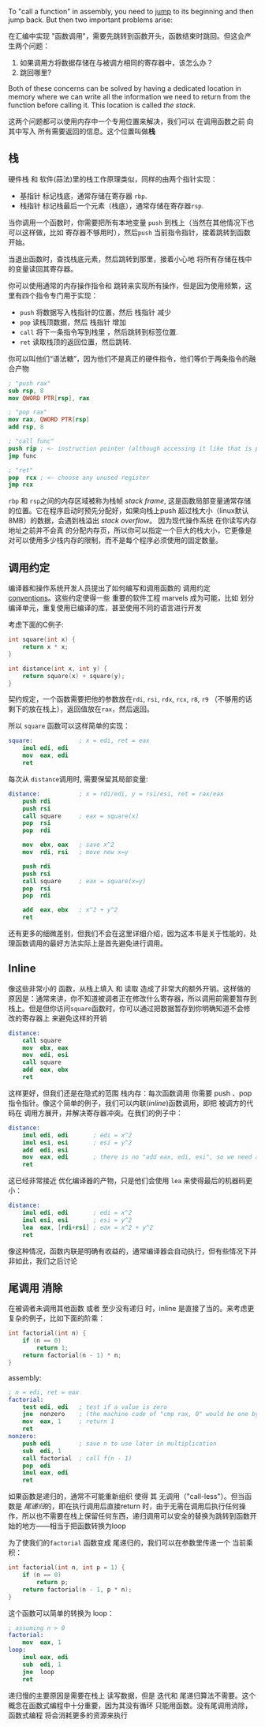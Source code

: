 
To "call a function" in assembly, you need to [jump](../loops) to its beginning and then jump back. But then two important problems arise:

在汇编中实现 "函数调用"，需要先跳转到函数开头，函数结束时跳回。但这会产生两个问题：

1. 如果调用方将数据存储在与被调方相同的寄存器中，该怎么办？
2. 跳回哪里?

Both of these concerns can be solved by having a dedicated location in memory where we can write all the information we need to return from the function before calling it. This location is called *the stack*.

这两个问题都可以使用内存中一个专用位置来解决，我们可以 在调用函数之前 向其中写入 所有需要返回的信息。这个位置叫做**栈**

## 栈

硬件栈 和 软件(蒜法)里的栈工作原理类似，同样的由两个指针实现：

- 基指针 标记栈底，通常存储在寄存器 `rbp`.
- 栈指针 标记栈最后一个元素（栈底），通常存储在寄存器`rsp`.

当你调用一个函数时，你需要把所有本地变量 `push` 到栈上（当然在其他情况下也可以这样做，比如 寄存器不够用时），然后`push` 当前指令指针，接着跳转到函数开始。

当退出函数时，查找栈底元素，然后跳转到那里，接着小心地 将所有存储在栈中的变量读回其寄存器。

你可以使用通常的内存操作指令和 跳转来实现所有操作，但是因为使用频繁，这里有四个指令专门用于实现：

- `push` 将数据写入栈指针的位置，然后 栈指针 减少 
- `pop`  读栈顶数据，然后 栈指针 增加
- `call` 将下一条指令写到栈里 ，然后跳转到标签位置.
- `ret` 读取栈顶的返回位置，然后跳转.

你可以叫他们“语法糖”，因为他们不是真正的硬件指令，他们等价于两条指令的融合产物

```nasm
; "push rax"
sub rsp, 8
mov QWORD PTR[rsp], rax

; "pop rax"
mov rax, QWORD PTR[rsp]
add rsp, 8

; "call func"
push rip ; <- instruction pointer (although accessing it like that is probably illegal)
jmp func

; "ret"
pop  rcx ; <- choose any unused register
jmp rcx
```


`rbp` 和 `rsp`之间的内存区域被称为栈帧 *stack frame*, 这是函数局部变量通常存储的位置。它在程序启动时预先分配好，如果向栈上push 超过栈大小（linux默认8MB）的数据，会遇到栈溢出 *stack overflow*。 因为现代操作系统 在你读写内存地址之前并不会真 的分配内存页，所以你可以指定一个巨大的栈大小，它更像是对可以使用多少栈内存的限制，而不是每个程序必须使用的固定数量。

## 调用约定

编译器和操作系统开发人员提出了如何编写和调用函数的 调用约定[conventions](https://wiki.osdev.org/Calling_Conventions)。这些约定使得一些 重要的软件工程 marvels 成为可能，比如 划分编译单元，重复使用已编译的库，甚至使用不同的语言进行开发

考虑下面的C例子:

```c
int square(int x) {
    return x * x;
}

int distance(int x, int y) {
    return square(x) + square(y);
}
```


契约规定，一个函数需要把他的参数放在`rdi`, `rsi`, `rdx`, `rcx`, `r8`, `r9` （不够用的话剩下的放在栈上），返回值放在`rax`，然后返回。

所以 `square` 函数可以这样简单的实现：

```nasm
square:             ; x = edi, ret = eax
    imul edi, edi
    mov  eax, edi
    ret
```

每次从 `distance`调用时, 需要保留其局部变量:

```nasm
distance:           ; x = rdi/edi, y = rsi/esi, ret = rax/eax
    push rdi
    push rsi
    call square     ; eax = square(x)
    pop  rsi
    pop  rdi

    mov  ebx, eax   ; save x^2
    mov  rdi, rsi   ; move new x=y

    push rdi
    push rsi
    call square     ; eax = square(x=y)
    pop  rsi
    pop  rdi

    add  eax, ebx   ; x^2 + y^2
    ret
```

还有更多的细微差别，但我们不会在这里详细介绍，因为这本书是关于性能的，处理函数调用的最好方法实际上是首先避免进行调用。
## Inline

像这些非常小的 函数，从栈上填入 和  读取 造成了非常大的额外开销。这样做的原因是：通常来讲，你不知道被调者正在修改什么寄存器，所以调用前需要暂存到栈上。但是但你访问`square`函数时，你可以通过把数据暂存到你明确知道不会修改的寄存器上 来避免这样的开销

```nasm
distance:
    call square
    mov  ebx, eax
    mov  edi, esi
    call square
    add  eax, ebx
    ret
```

这样更好，但我们还是在隐式的范围 栈内存：每次函数调用 你需要 push 、pop 指令指针。像这个简单的例子，我们可以内联(*inline*)函数调用，即把 被调方的代码在 调用方展开，并解决寄存器冲突。在我们的例子中：

```nasm
distance:
    imul edi, edi       ; edi = x^2
    imul esi, esi       ; esi = y^2
    add  edi, esi
    mov  eax, edi       ; there is no "add eax, edi, esi", so we need a separate mov
    ret
```

这已经非常接近 优化编译器的产物，只是他们会使用 `lea` 来使得最后的机器码更小：

```nasm
distance:
    imul edi, edi       ; edi = x^2
    imul esi, esi       ; esi = y^2
    lea  eax, [rdi+rsi] ; eax = x^2 + y^2
    ret
```

像这种情况，函数内联是明确有收益的，通常编译器会自动执行，但有些情况下并非如此，我们之后讨论
## 尾调用 消除

在被调者未调用其他函数 或者 至少没有递归 时，inline 是直接了当的。来考虑更复杂的例子，比如下面的阶乘：

```cpp
int factorial(int n) {
    if (n == 0)
        return 1;
    return factorial(n - 1) * n;
}
```

assembly:

```nasm
; n = edi, ret = eax
factorial:
    test edi, edi   ; test if a value is zero
    jne  nonzero    ; (the machine code of "cmp rax, 0" would be one byte longer)
    mov  eax, 1     ; return 1
    ret
nonzero:
    push edi        ; save n to use later in multiplication
    sub  edi, 1
    call factorial  ; call f(n - 1)
    pop  edi
    imul eax, edi
    ret
```

如果函数是递归的，通常不可能重新组织 使得 其 无调用（"call-less"）。但当函数是 *尾递归*的，即在执行调用后直接return 时，由于无需在调用后执行任何操作，所以也不需要在栈上保留任何东西，递归调用可以安全的替换为跳转到函数开始的地方——相当于把函数转换为loop

为了使我们的`factorial` 函数变成 尾递归的，我们可以在参数里传递一个 当前乘积：

```cpp
int factorial(int n, int p = 1) {
    if (n == 0)
        return p;
    return factorial(n - 1, p * n);
}
```

这个函数可以简单的转换为 loop：

```nasm
; assuming n > 0
factorial:
    mov  eax, 1
loop:
    imul eax, edi
    sub  edi, 1
    jne  loop
    ret
```


递归慢的主要原因是需要在栈上 读写数据，但是 迭代和 尾递归算法不需要。这个概念在函数式编程中十分重要，因为其没有循环 只能用函数。没有尾调用消除，函数式编程 将会消耗更多的资源来执行